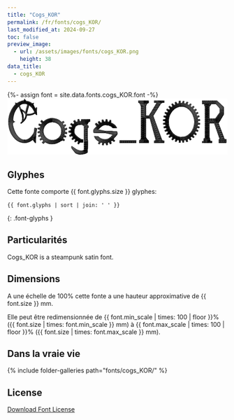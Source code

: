 ```yaml
---
title: "Cogs_KOR"
permalink: /fr/fonts/cogs_KOR/
last_modified_at: 2024-09-27
toc: false
preview_image:
  - url: /assets/images/fonts/cogs_KOR.png
    height: 38
data_title:
  - cogs_KOR
---
```

{%- assign font = site.data.fonts.cogs_KOR.font -%}
![cogs_KOR](/assets/images/fonts/cogs_KOR.png)

## Glyphes

Cette fonte comporte  {{ font.glyphs.size }} glyphes:

```
{{ font.glyphs | sort | join: ' ' }}
```
{: .font-glyphs }
 
## Particularités

Cogs_KOR is a steampunk satin font.

## Dimensions

A une échelle de 100% cette fonte a une hauteur approximative de  {{ font.size }} mm.

Elle peut être redimensionnée  de {{ font.min_scale | times: 100 | floor }}% ({{ font.size | times: font.min_scale }} mm)
à {{ font.max_scale | times: 100 | floor }}% ({{ font.size | times: font.max_scale }} mm).

## Dans la vraie vie

{% include folder-galleries path="fonts/cogs_KOR/" %}

## License

[Download Font License](https://github.com/inkstitch/inkstitch/tree/main/fonts/cogs_KOR/LICENSE)
